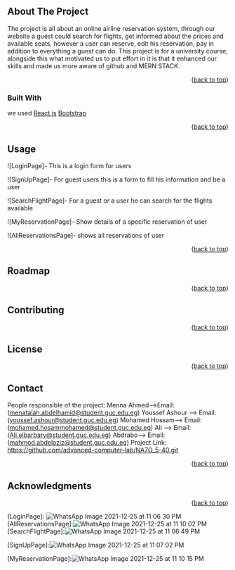 <div id="top"></div>

<!-- ABOUT THE PROJECT -->
## About The Project

The project is all about an online airline reservation system, through our website a guest could search for flights, get informed about the prices and available seats, however a user can reserve, edit his reservation, pay in addition to everything a guest can do.
This project is for a university course, alongside this what motivated us to put effort in it is that it enhanced our skills and made us more aware of github and MERN STACK.


<p align="right">(<a href="#top">back to top</a>)</p>



### Built With

we used
[React.js](https://reactjs.org/)
[Bootstrap](https://getbootstrap.com)

<p align="right">(<a href="#top">back to top</a>)</p>


<!-- USAGE EXAMPLES -->
## Usage

![LoginPage]- This is a login form for users 

![SignUpPage]- For guest users this is a form to fill his information and be a user 

![SearchFlightPage]- For a guest or a user he can search for the flights available

![MyReservationPage]- Show details of a specific reservation of user

![AllReservationsPage]-  shows all reservations of user

<p align="right">(<a href="#top">back to top</a>)</p>



<!-- ROADMAP -->
## Roadmap


<p align="right">(<a href="#top">back to top</a>)</p>



<!-- CONTRIBUTING -->
## Contributing
<p align="right">(<a href="#top">back to top</a>)</p>



<!-- LICENSE -->
## License


<p align="right">(<a href="#top">back to top</a>)</p>



<!-- CONTACT -->
## Contact

People responsible of the project:
Menna Ahmed-->Email:(menatalah.abdelhamid@student.guc.edu.eg)
Youssef Ashour --> Email:(youssef.ashour@student.guc.edu.eg)
Mohamed Hossam--> Email:(mohamed.hosammohamed@student.guc.edu.eg)
Ali --> Email:(Ali.elbarbary@student.guc.edu.eg)
Abdrabo--> Email:(mahmod.abdelaziz@student.guc.edu.eg)
Project Link: https://github.com/advanced-computer-lab/NA7O_5-40.git

<p align="right">(<a href="#top">back to top</a>)</p>




## Acknowledgments
<p align="right">(<a href="#top">back to top</a>)</p>


[LoginPage]: ![WhatsApp Image 2021-12-25 at 11 06 30 PM](https://user-images.githubusercontent.com/85501189/147394425-4e0b1698-524e-497d-9191-c3cd67d3aca5.jpeg)
[AllReservationsPage]:![WhatsApp Image 2021-12-25 at 11 10 02 PM](https://user-images.githubusercontent.com/85501189/147394432-c4e37add-3f08-425b-8aa9-e63735296540.jpeg)
[SearchFlightPage]:![WhatsApp Image 2021-12-25 at 11 06 49 PM](https://user-images.githubusercontent.com/85501189/147394434-c0b2b2e5-a155-48f5-82f3-23e9895c03d8.jpeg)

[SignUpPage]:![WhatsApp Image 2021-12-25 at 11 07 02 PM](https://user-images.githubusercontent.com/85501189/147394441-b406a0d1-47ae-42c7-8030-38482fb61407.jpeg)

[MyReservationPage]:![WhatsApp Image 2021-12-25 at 11 10 15 PM](https://user-images.githubusercontent.com/85501189/147394444-febc0b7a-29b8-4e38-8fe6-e1a1704f42d6.jpeg)
